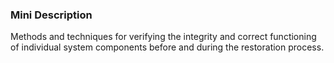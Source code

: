 ### Mini Description

Methods and techniques for verifying the integrity and correct functioning of individual system components before and during the restoration process.
